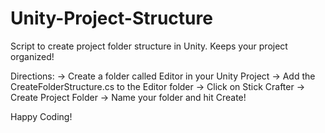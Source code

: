 # Unity-Project-Structure
Script to create project folder structure in Unity. Keeps your project organized!

Directions:
-> Create a folder called Editor in your Unity Project
-> Add the CreateFolderStructure.cs to the Editor folder
-> Click on Stick Crafter -> Create Project Folder
-> Name your folder and hit Create!

Happy Coding!
